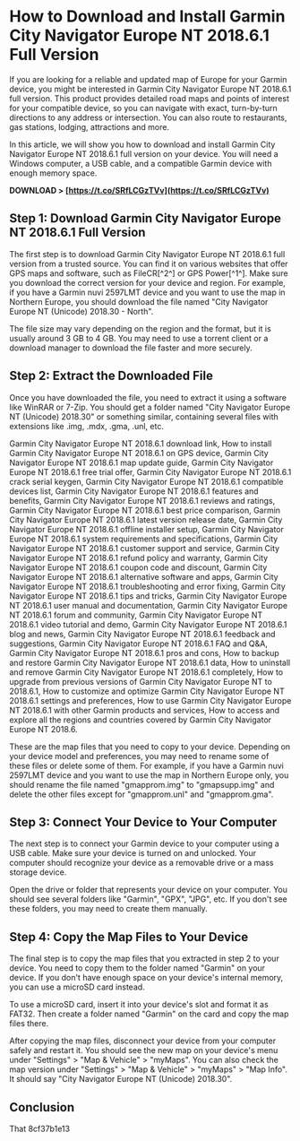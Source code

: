 # How to Download and Install Garmin City Navigator Europe NT 2018.6.1 Full Version
 
If you are looking for a reliable and updated map of Europe for your Garmin device, you might be interested in Garmin City Navigator Europe NT 2018.6.1 full version. This product provides detailed road maps and points of interest for your compatible device, so you can navigate with exact, turn-by-turn directions to any address or intersection. You can also route to restaurants, gas stations, lodging, attractions and more.
 
In this article, we will show you how to download and install Garmin City Navigator Europe NT 2018.6.1 full version on your device. You will need a Windows computer, a USB cable, and a compatible Garmin device with enough memory space.
 
**DOWNLOAD > [https://t.co/SRfLCGzTVv](https://t.co/SRfLCGzTVv)**


 
## Step 1: Download Garmin City Navigator Europe NT 2018.6.1 Full Version
 
The first step is to download Garmin City Navigator Europe NT 2018.6.1 full version from a trusted source. You can find it on various websites that offer GPS maps and software, such as FileCR[^2^] or GPS Power[^1^]. Make sure you download the correct version for your device and region. For example, if you have a Garmin nuvi 2597LMT device and you want to use the map in Northern Europe, you should download the file named "City Navigator Europe NT (Unicode) 2018.30 - North".
 
The file size may vary depending on the region and the format, but it is usually around 3 GB to 4 GB. You may need to use a torrent client or a download manager to download the file faster and more securely.
 
## Step 2: Extract the Downloaded File
 
Once you have downloaded the file, you need to extract it using a software like WinRAR or 7-Zip. You should get a folder named "City Navigator Europe NT (Unicode) 2018.30" or something similar, containing several files with extensions like .img, .mdx, .gma, .unl, etc.
 
Garmin City Navigator Europe NT 2018.6.1 download link,  How to install Garmin City Navigator Europe NT 2018.6.1 on GPS device,  Garmin City Navigator Europe NT 2018.6.1 map update guide,  Garmin City Navigator Europe NT 2018.6.1 free trial offer,  Garmin City Navigator Europe NT 2018.6.1 crack serial keygen,  Garmin City Navigator Europe NT 2018.6.1 compatible devices list,  Garmin City Navigator Europe NT 2018.6.1 features and benefits,  Garmin City Navigator Europe NT 2018.6.1 reviews and ratings,  Garmin City Navigator Europe NT 2018.6.1 best price comparison,  Garmin City Navigator Europe NT 2018.6.1 latest version release date,  Garmin City Navigator Europe NT 2018.6.1 offline installer setup,  Garmin City Navigator Europe NT 2018.6.1 system requirements and specifications,  Garmin City Navigator Europe NT 2018.6.1 customer support and service,  Garmin City Navigator Europe NT 2018.6.1 refund policy and warranty,  Garmin City Navigator Europe NT 2018.6.1 coupon code and discount,  Garmin City Navigator Europe NT 2018.6.1 alternative software and apps,  Garmin City Navigator Europe NT 2018.6.1 troubleshooting and error fixing,  Garmin City Navigator Europe NT 2018.6.1 tips and tricks,  Garmin City Navigator Europe NT 2018.6.1 user manual and documentation,  Garmin City Navigator Europe NT 2018.6.1 forum and community,  Garmin City Navigator Europe NT 2018.6.1 video tutorial and demo,  Garmin City Navigator Europe NT 2018.6.1 blog and news,  Garmin City Navigator Europe NT 2018.6.1 feedback and suggestions,  Garmin City Navigator Europe NT 2018.6.1 FAQ and Q&A,  Garmin City Navigator Europe NT 2018.6.1 pros and cons,  How to backup and restore Garmin City Navigator Europe NT 2018.6.1 data,  How to uninstall and remove Garmin City Navigator Europe NT 2018.6.1 completely,  How to upgrade from previous versions of Garmin City Navigator Europe NT to 2018.6.1,  How to customize and optimize Garmin City Navigator Europe NT 2018.6.1 settings and preferences,  How to use Garmin City Navigator Europe NT 2018.6.1 with other Garmin products and services,  How to access and explore all the regions and countries covered by Garmin City Navigator Europe NT 2018.6.
 
These are the map files that you need to copy to your device. Depending on your device model and preferences, you may need to rename some of these files or delete some of them. For example, if you have a Garmin nuvi 2597LMT device and you want to use the map in Northern Europe only, you should rename the file named "gmapprom.img" to "gmapsupp.img" and delete the other files except for "gmapprom.unl" and "gmapprom.gma".
 
## Step 3: Connect Your Device to Your Computer
 
The next step is to connect your Garmin device to your computer using a USB cable. Make sure your device is turned on and unlocked. Your computer should recognize your device as a removable drive or a mass storage device.
 
Open the drive or folder that represents your device on your computer. You should see several folders like "Garmin", "GPX", "JPG", etc. If you don't see these folders, you may need to create them manually.
 
## Step 4: Copy the Map Files to Your Device
 
The final step is to copy the map files that you extracted in step 2 to your device. You need to copy them to the folder named "Garmin" on your device. If you don't have enough space on your device's internal memory, you can use a microSD card instead.
 
To use a microSD card, insert it into your device's slot and format it as FAT32. Then create a folder named "Garmin" on the card and copy the map files there.
 
After copying the map files, disconnect your device from your computer safely and restart it. You should see the new map on your device's menu under "Settings" > "Map & Vehicle" > "myMaps". You can also check the map version under "Settings" > "Map & Vehicle" > "myMaps" > "Map Info". It should say "City Navigator Europe NT (Unicode) 2018.30".
 
## Conclusion
 
That
 8cf37b1e13
 
